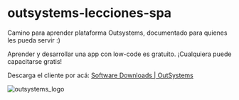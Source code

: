 # outsystems-lecciones-spa

Camino para aprender plataforma Outsystems, documentado para quienes les pueda servir :)

Aprender y desarrollar una app con low-code es gratuito. ¡Cualquiera puede capacitarse gratis!

Descarga el cliente por acá: [Software Downloads | OutSystems](https://www.outsystems.com/downloads/)

![outsystems_logo](C:\Users\FNAVARROF\OneDrive%20-%20Entel\Escritorio\outsystems-lecciones-spa\outsystems_logo.jpg)
